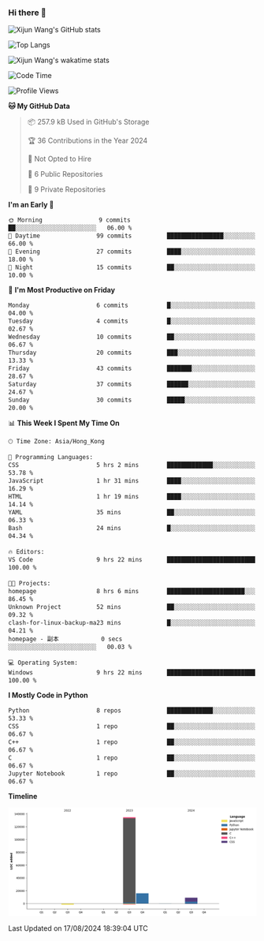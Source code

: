 ### Hi there 👋

![Xijun Wang's GitHub stats](https://github-readme-stats.vercel.app/api?username=kopper-xdu&show_icons=true&bg_color=00000000)

![Top Langs](https://github-readme-stats.vercel.app/api/top-langs/?username=kopper-xdu&size_weight=0.5&count_weight=0.5&exclude_repo=homepage,kopper-xdu.github.io&layout=compact)


![Xijun Wang's wakatime stats](https://github-readme-stats.vercel.app/api/wakatime?username=kopper)

<!--START_SECTION:waka-->
![Code Time](http://img.shields.io/badge/Code%20Time-263%20hrs%2014%20mins-blue)

![Profile Views](http://img.shields.io/badge/Profile%20Views-0-blue)

**🐱 My GitHub Data** 

> 📦 257.9 kB Used in GitHub's Storage 
 > 
> 🏆 36 Contributions in the Year 2024
 > 
> 🚫 Not Opted to Hire
 > 
> 📜 6 Public Repositories 
 > 
> 🔑 9 Private Repositories 
 > 
**I'm an Early 🐤** 

```text
🌞 Morning                9 commits           ██░░░░░░░░░░░░░░░░░░░░░░░   06.00 % 
🌆 Daytime                99 commits          ████████████████░░░░░░░░░   66.00 % 
🌃 Evening                27 commits          ████░░░░░░░░░░░░░░░░░░░░░   18.00 % 
🌙 Night                  15 commits          ██░░░░░░░░░░░░░░░░░░░░░░░   10.00 % 
```
📅 **I'm Most Productive on Friday** 

```text
Monday                   6 commits           █░░░░░░░░░░░░░░░░░░░░░░░░   04.00 % 
Tuesday                  4 commits           █░░░░░░░░░░░░░░░░░░░░░░░░   02.67 % 
Wednesday                10 commits          ██░░░░░░░░░░░░░░░░░░░░░░░   06.67 % 
Thursday                 20 commits          ███░░░░░░░░░░░░░░░░░░░░░░   13.33 % 
Friday                   43 commits          ███████░░░░░░░░░░░░░░░░░░   28.67 % 
Saturday                 37 commits          ██████░░░░░░░░░░░░░░░░░░░   24.67 % 
Sunday                   30 commits          █████░░░░░░░░░░░░░░░░░░░░   20.00 % 
```


📊 **This Week I Spent My Time On** 

```text
🕑︎ Time Zone: Asia/Hong_Kong

💬 Programming Languages: 
CSS                      5 hrs 2 mins        █████████████░░░░░░░░░░░░   53.78 % 
JavaScript               1 hr 31 mins        ████░░░░░░░░░░░░░░░░░░░░░   16.29 % 
HTML                     1 hr 19 mins        ████░░░░░░░░░░░░░░░░░░░░░   14.14 % 
YAML                     35 mins             ██░░░░░░░░░░░░░░░░░░░░░░░   06.33 % 
Bash                     24 mins             █░░░░░░░░░░░░░░░░░░░░░░░░   04.34 % 

🔥 Editors: 
VS Code                  9 hrs 22 mins       █████████████████████████   100.00 % 

🐱‍💻 Projects: 
homepage                 8 hrs 6 mins        ██████████████████████░░░   86.45 % 
Unknown Project          52 mins             ██░░░░░░░░░░░░░░░░░░░░░░░   09.32 % 
clash-for-linux-backup-ma23 mins             █░░░░░░░░░░░░░░░░░░░░░░░░   04.21 % 
homepage - 副本            0 secs              ░░░░░░░░░░░░░░░░░░░░░░░░░   00.03 % 

💻 Operating System: 
Windows                  9 hrs 22 mins       █████████████████████████   100.00 % 
```

**I Mostly Code in Python** 

```text
Python                   8 repos             █████████████░░░░░░░░░░░░   53.33 % 
CSS                      1 repo              ██░░░░░░░░░░░░░░░░░░░░░░░   06.67 % 
C++                      1 repo              ██░░░░░░░░░░░░░░░░░░░░░░░   06.67 % 
C                        1 repo              ██░░░░░░░░░░░░░░░░░░░░░░░   06.67 % 
Jupyter Notebook         1 repo              ██░░░░░░░░░░░░░░░░░░░░░░░   06.67 % 
```



**Timeline**

![Lines of Code chart](https://raw.githubusercontent.com/kopper-xdu/kopper-xdu/main/assets/bar_graph.png)


 Last Updated on 17/08/2024 18:39:04 UTC
<!--END_SECTION:waka-->

<!--
**kopper-xdu/kopper-xdu** is a ✨ _special_ ✨ repository because its `README.md` (this file) appears on your GitHub profile.

Here are some ideas to get you started:

- 🔭 I’m currently working on ...
- 🌱 I’m currently learning ...
- 👯 I’m looking to collaborate on ...
- 🤔 I’m looking for help with ...
- 💬 Ask me about ...
- 📫 How to reach me: ...
- 😄 Pronouns: ...
- ⚡ Fun fact: ...
-->

